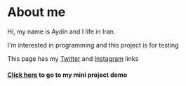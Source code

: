 # About me

Hi, my name is Aydin and I life in Iran.

I'm interested in programming and this project is for testing

This page has my [Twitter](https://twitter.com/aydin_lip) and [Instagram](https://instagram.com) links

#### [Click here](https://aydin-lip.github.io/gh-learn/) to go to my mini project demo
